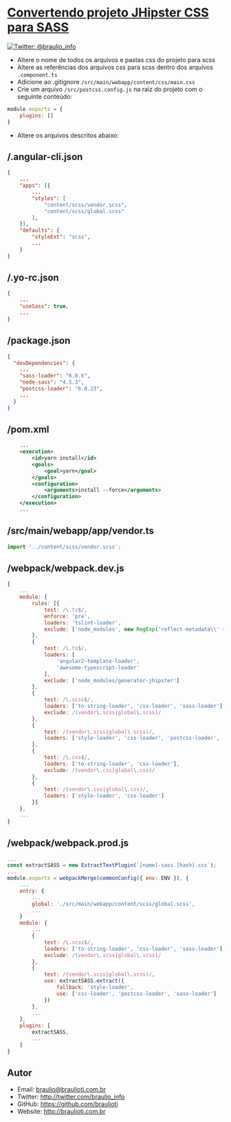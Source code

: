 # [Convertendo projeto JHipster CSS para SASS](http://braulioti.com.br)

[![Twitter: @braulio_info](https://img.shields.io/badge/contact-@braulio_info-blue.svg?style=flat)](https://twitter.com/braulio_info)

- Altere o nome de todos os arquivos e pastas css do projeto para scss
- Altere as referências dos arquivos css para scss dentro dos arquivos `.component.ts`
- Adicione ao .gitignore `/src/main/webapp/content/css/main.css`
- Crie um arquivo `/src/postcss.config.js` na raiz do projeto com o seguinte conteúdo:

```javascript
module.exports = {
    plugins: []
}
```

- Altere os arquivos descritos abaixo:

## /.angular-cli.json

```json
{
    ...
    "apps": [{
        ...
        "styles": [
            "content/scss/vendor.scss",
            "content/scss/global.scss"
        ],
    }],
    "defaults": {
        "styleExt": "scss",
        ...
    }
}
```

## /.yo-rc.json

```json
{
    ...
    "useSass": true,
    ...
}
```

## /package.json

```json
{
  "devDependencies": {
    ...
    "sass-loader": "6.0.6",
    "node-sass": "4.5.3",
    "postcss-loader": "6.0.23",
    ...  
  }
}
```

## /pom.xml

```xml
    ...
    <execution>
        <id>yarn install</id>
        <goals>
            <goal>yarn</goal>
        </goals>
        <configuration>
            <arguments>install --force</arguments>
        </configuration>
    </execution>
    ...
```

## /src/main/webapp/app/vendor.ts
```typescript
import '../content/scss/vendor.scss';
```

## /webpack/webpack.dev.js
```javascript
{
    ...
    module: {
        rules: [{
            test: /\.ts$/,
            enforce: 'pre',
            loaders: 'tslint-loader',
            exclude: ['node_modules', new RegExp('reflect-metadata\\' + path.sep + 'Reflect\\.ts')]
        },
        {
            test: /\.ts$/,
            loaders: [
                'angular2-template-loader',
                'awesome-typescript-loader'
            ],
            exclude: ['node_modules/generator-jhipster']
        },
        {
            test: /\.scss$/,
            loaders: ['to-string-loader', 'css-loader', 'sass-loader'],
            exclude: /(vendor\.scss|global\.scss)/
        },
        {
            test: /(vendor\.scss|global\.scss)/,
            loaders: ['style-loader', 'css-loader', 'postcss-loader', 'sass-loader']
        },
        {
            test: /\.css$/,
            loaders: ['to-string-loader', 'css-loader'],
            exclude: /(vendor\.css|global\.css)/
        },
        {
            test: /(vendor\.css|global\.css)/,
            loaders: ['style-loader', 'css-loader']
        }]
    },
    ...
}
```
## /webpack/webpack.prod.js
```javascript
...
const extractSASS = new ExtractTextPlugin(`[name]-sass.[hash].css`);
...
module.exports = webpackMerge(commonConfig({ env: ENV }), {
    ...
    entry: {
        ...
        global: './src/main/webapp/content/scss/global.scss',
        ...
    }
    module: {
        ...
        {
            test: /\.scss$/,
            loaders: ['to-string-loader', 'css-loader', 'sass-loader'],
            exclude: /(vendor\.scss|global\.scss)/
        },
        {
            test: /(vendor\.scss|global\.scss)/,
            use: extractSASS.extract({
                fallback: 'style-loader',
                use: ['css-loader', 'postcss-loader', 'sass-loader']
            })
        },
        ...
    },
    plugins: [
        extractSASS,
        ...
    ]
}
```

## Autor
- Email: braulio@braulioti.com.br
- Twitter: http://twitter.com/braulio_info
- GitHub: https://github.com/braulioti
- Website: http://braulioti.com.br
